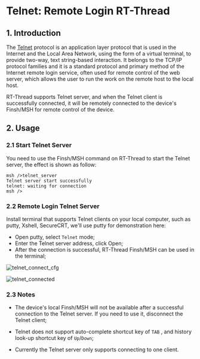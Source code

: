 # Telnet: Remote Login RT-Thread

## 1. Introduction


The [Telnet](https://baike.baidu.com/item/Telnet) protocol is an application layer protocol that is used in the Internet and the Local Area Network, using the form of a virtual terminal, to provide two-way, text string-based interaction. It belongs to the TCP/IP protocol families and it is a standard protocol and primary method of the Internet remote login service, often used for remote control of the web server, which allows the user to run the work on the remote host to the local host.

RT-Thread supports Telnet server, and when the Telnet client is successfully connected, it will be remotely connected to the device's Finsh/MSH for remote control of the device.



## 2. Usage



### 2.1 Start Telnet Server

You need to use the Finsh/MSH command on RT-Thread to start the Telnet server, the effect is shown as follow: 

```
msh />telnet_server
Telnet server start successfully
telnet: waiting for connection
msh />
```



### 2.2 Remote Login Telnet Server

Install terminal that supports Telnet clients on your local computer, such as putty, Xshell, SecureCRT, we'll use putty for demonstration here:

- Open putty, select `Telnet` mode;
- Enter the Telnet server address, click Open;
- After the connection is successful, RT-Thread Finsh/MSH can be used in the terminal;

![telnet_connect_cfg](../images/telnet_connect_cfg.png)

![telnet_connected](../images/telnet_connected.png)

### 2.3 Notes

- The device's local Finsh/MSH will not be available after a successful connection to the Telnet server. If you need to use it, disconnect the Telnet client;

- Telnet does not support auto-complete shortcut key of  `TAB` , and history look-up shortcut key of `Up`/`Down`;
- Currently the Telnet server only supports connecting to one client.

